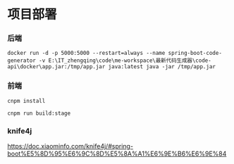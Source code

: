 # 项目部署


### 后端

```shell script
docker run -d -p 5000:5000 --restart=always --name spring-boot-code-generator -v E:\IT_zhengqing\code\me-workspace\最新代码生成器\code-api\docker\app.jar:/tmp/app.jar java:latest java -jar /tmp/app.jar
```

### 前端

```shell script
cnpm install

cnpm run build:stage
```

### knife4j
https://doc.xiaominfo.com/knife4j/#spring-boot%E5%8D%95%E6%9C%8D%E5%8A%A1%E6%9E%B6%E6%9E%84
